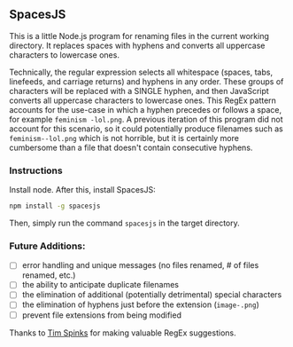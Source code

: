 ## SpacesJS

This is a little Node.js program for renaming files in the current working directory. It replaces spaces with hyphens and converts all uppercase characters to lowercase ones.

Technically, the regular expression selects all whitespace (spaces, tabs, linefeeds, and carriage returns) and hyphens in any order. These groups of characters will be replaced with a SINGLE hyphen, and then JavaScript converts all uppercase characters to lowercase ones. This RegEx pattern accounts for the use-case in which a hyphen precedes or follows a space, for example `feminism -lol.png`. A previous iteration of this program did not account for this scenario, so it could potentially produce filenames such as `feminism--lol.png` which is not horrible, but it is certainly more cumbersome than a file that doesn't contain consecutive hyphens.

### Instructions

Install node. After this, install SpacesJS:

```bash
npm install -g spacesjs
```

Then, simply run the command `spacesjs` in the target directory.

### Future Additions:

- [ ] error handling and unique messages (no files renamed, # of files renamed, etc.)
- [ ] the ability to anticipate duplicate filenames
- [ ] the elimination of additional (potentially detrimental) special characters
- [ ] the elimination of hyphens just before the extension (`image-.png`)
- [ ] prevent file extensions from being modified

Thanks to [Tim Spinks](https://github.com/monkishtypist) for making valuable RegEx suggestions.
